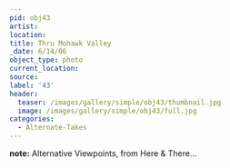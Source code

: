 ```yaml
---
pid: obj43
artist:
location:
title: Thru Mohawk Valley
_date: 6/14/06
object_type: photo
current_location:
source:
label: '43'
header:
  teaser: /images/gallery/simple/obj43/thumbnail.jpg
  image: /images/gallery/simple/obj43/full.jpg
categories:
  - Alternate-Takes
---
```


**note:**
Alternative Viewpoints, from Here & There...
